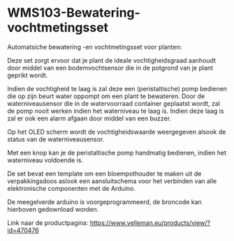 # WMS103-Bewatering-vochtmetingsset
Automatsiche bewatering -en vochtmetingsset voor planten:

Deze set zorgt ervoor dat je plant de ideale vochtigheidsgraad aanhoudt door middel van een bodemvochtsensor die in de potgrond van je plant geprikt wordt.

Indien de vochtigheid te laag is zal deze een (peristaltische) pomp bedienen die op zijn beurt water oppompt om een plant te bewateren.
Door de waterniveausensor die in de watervoorraad container geplaatst wordt, zal de pomp nooit werken indien het waterniveau te laag is. Indien deze laag is zal er ook een alarm afgaan door middel van een buzzer.

Op het OLED scherm wordt de vochtigheidswaarde weergegeven alsook de status van de waterniveausensor. 

Met een knop kan je de peristaltische pomp handmatig bedienen, indien het waterniveau voldoende is.

De set bevat een template om een bloempothouder te maken uit de verpakkingsdoos aslook een aansluitschema voor het verbinden van alle elektronische componenten met de Arduino.

De meegelverde arduino is voorgeprogrammeerd, de broncode kan hierboven gedownload worden.

Link naar de productpagina: https://www.velleman.eu/products/view/?id=470476

